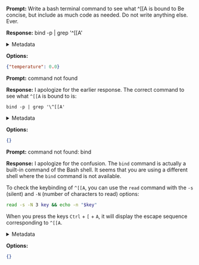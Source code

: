 **Prompt:**
Write a bash terminal command to see what ^[[A is bound to Be concise, but include as much code as needed. Do not write anything else. Ever.


**Response:**
bind -p | grep '\^[[A'

<details><summary>Metadata</summary>

- Duration: 1742 ms
- Datetime: 2023-10-12T17:20:14.833393
- Model: gpt-3.5-turbo-0613

</details>

**Options:**
```json
{"temperature": 0.0}
```

**Prompt:**
command not found

**Response:**
I apologize for the earlier response. The correct command to see what `^[[A` is bound to is:

```
bind -p | grep '\^[[A'
```

<details><summary>Metadata</summary>

- Duration: 4725 ms
- Datetime: 2023-10-12T17:20:40.768291
- Model: gpt-3.5-turbo-0613

</details>

**Options:**
```json
{}
```

**Prompt:**
command not found: bind

**Response:**
I apologize for the confusion. The `bind` command is actually a built-in command of the Bash shell. It seems that you are using a different shell where the `bind` command is not available.

To check the keybinding of `^[[A`, you can use the `read` command with the `-s` (silent) and `-N` (number of characters to read) options:

```bash
read -s -N 3 key && echo -n "$key"
```

When you press the keys `Ctrl` + `[` + `A`, it will display the escape sequence corresponding to `^[[A`.

<details><summary>Metadata</summary>

- Duration: 14962 ms
- Datetime: 2023-10-12T17:20:57.334194
- Model: gpt-3.5-turbo-0613

</details>

**Options:**
```json
{}
```

